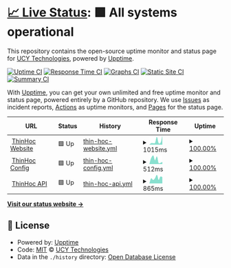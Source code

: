 # [📈 Live Status](https://status.thinhoc.com): <!--live status--> **🟩 All systems operational**

This repository contains the open-source uptime monitor and status page for [UCY Technologies](https://int.ucy.io), powered by [Upptime](https://github.com/upptime/upptime).

[![Uptime CI](https://github.com/ucytech/ThinHoc-Status/workflows/Uptime%20CI/badge.svg)](https://github.com/ucytech/ThinHoc-Status/actions?query=workflow%3A%22Uptime+CI%22)
[![Response Time CI](https://github.com/ucytech/ThinHoc-Status/workflows/Response%20Time%20CI/badge.svg)](https://github.com/ucytech/ThinHoc-Status/actions?query=workflow%3A%22Response+Time+CI%22)
[![Graphs CI](https://github.com/ucytech/ThinHoc-Status/workflows/Graphs%20CI/badge.svg)](https://github.com/ucytech/ThinHoc-Status/actions?query=workflow%3A%22Graphs+CI%22)
[![Static Site CI](https://github.com/ucytech/ThinHoc-Status/workflows/Static%20Site%20CI/badge.svg)](https://github.com/ucytech/ThinHoc-Status/actions?query=workflow%3A%22Static+Site+CI%22)
[![Summary CI](https://github.com/ucytech/ThinHoc-Status/workflows/Summary%20CI/badge.svg)](https://github.com/ucytech/ThinHoc-Status/actions?query=workflow%3A%22Summary+CI%22)

With [Upptime](https://upptime.js.org), you can get your own unlimited and free uptime monitor and status page, powered entirely by a GitHub repository. We use [Issues](https://github.com/ucytech/ThinHoc-Status/issues) as incident reports, [Actions](https://github.com/ucytech/ThinHoc-Status/actions) as uptime monitors, and [Pages](https://status.thinhoc.com) for the status page.

<!--start: status pages-->
<!-- This summary is generated by Upptime (https://github.com/upptime/upptime) -->
<!-- Do not edit this manually, your changes will be overwritten -->
<!-- prettier-ignore -->
| URL | Status | History | Response Time | Uptime |
| --- | ------ | ------- | ------------- | ------ |
| <img alt="" src="https://favicons.githubusercontent.com/www.thinhoc.com" height="13"> [ThinHoc Website](https://www.thinhoc.com) | 🟩 Up | [thin-hoc-website.yml](https://github.com/ucytech/ThinHoc-Status/commits/HEAD/history/thin-hoc-website.yml) | <details><summary><img alt="Response time graph" src="./graphs/thin-hoc-website/response-time-week.png" height="20"> 1015ms</summary><br><a href="https://status.thinhoc.com/history/thin-hoc-website"><img alt="Response time 1289" src="https://img.shields.io/endpoint?url=https%3A%2F%2Fraw.githubusercontent.com%2Fucytech%2FThinHoc-Status%2FHEAD%2Fapi%2Fthin-hoc-website%2Fresponse-time.json"></a><br><a href="https://status.thinhoc.com/history/thin-hoc-website"><img alt="24-hour response time 1981" src="https://img.shields.io/endpoint?url=https%3A%2F%2Fraw.githubusercontent.com%2Fucytech%2FThinHoc-Status%2FHEAD%2Fapi%2Fthin-hoc-website%2Fresponse-time-day.json"></a><br><a href="https://status.thinhoc.com/history/thin-hoc-website"><img alt="7-day response time 1015" src="https://img.shields.io/endpoint?url=https%3A%2F%2Fraw.githubusercontent.com%2Fucytech%2FThinHoc-Status%2FHEAD%2Fapi%2Fthin-hoc-website%2Fresponse-time-week.json"></a><br><a href="https://status.thinhoc.com/history/thin-hoc-website"><img alt="30-day response time 1170" src="https://img.shields.io/endpoint?url=https%3A%2F%2Fraw.githubusercontent.com%2Fucytech%2FThinHoc-Status%2FHEAD%2Fapi%2Fthin-hoc-website%2Fresponse-time-month.json"></a><br><a href="https://status.thinhoc.com/history/thin-hoc-website"><img alt="1-year response time 1289" src="https://img.shields.io/endpoint?url=https%3A%2F%2Fraw.githubusercontent.com%2Fucytech%2FThinHoc-Status%2FHEAD%2Fapi%2Fthin-hoc-website%2Fresponse-time-year.json"></a></details> | <details><summary><a href="https://status.thinhoc.com/history/thin-hoc-website">100.00%</a></summary><a href="https://status.thinhoc.com/history/thin-hoc-website"><img alt="All-time uptime 99.95%" src="https://img.shields.io/endpoint?url=https%3A%2F%2Fraw.githubusercontent.com%2Fucytech%2FThinHoc-Status%2FHEAD%2Fapi%2Fthin-hoc-website%2Fuptime.json"></a><br><a href="https://status.thinhoc.com/history/thin-hoc-website"><img alt="24-hour uptime 100.00%" src="https://img.shields.io/endpoint?url=https%3A%2F%2Fraw.githubusercontent.com%2Fucytech%2FThinHoc-Status%2FHEAD%2Fapi%2Fthin-hoc-website%2Fuptime-day.json"></a><br><a href="https://status.thinhoc.com/history/thin-hoc-website"><img alt="7-day uptime 100.00%" src="https://img.shields.io/endpoint?url=https%3A%2F%2Fraw.githubusercontent.com%2Fucytech%2FThinHoc-Status%2FHEAD%2Fapi%2Fthin-hoc-website%2Fuptime-week.json"></a><br><a href="https://status.thinhoc.com/history/thin-hoc-website"><img alt="30-day uptime 99.94%" src="https://img.shields.io/endpoint?url=https%3A%2F%2Fraw.githubusercontent.com%2Fucytech%2FThinHoc-Status%2FHEAD%2Fapi%2Fthin-hoc-website%2Fuptime-month.json"></a><br><a href="https://status.thinhoc.com/history/thin-hoc-website"><img alt="1-year uptime 99.95%" src="https://img.shields.io/endpoint?url=https%3A%2F%2Fraw.githubusercontent.com%2Fucytech%2FThinHoc-Status%2FHEAD%2Fapi%2Fthin-hoc-website%2Fuptime-year.json"></a></details>
| <img alt="" src="https://favicons.githubusercontent.com/config.thinhoc.com" height="13"> [ThinHoc Config](https://config.thinhoc.com) | 🟩 Up | [thin-hoc-config.yml](https://github.com/ucytech/ThinHoc-Status/commits/HEAD/history/thin-hoc-config.yml) | <details><summary><img alt="Response time graph" src="./graphs/thin-hoc-config/response-time-week.png" height="20"> 512ms</summary><br><a href="https://status.thinhoc.com/history/thin-hoc-config"><img alt="Response time 759" src="https://img.shields.io/endpoint?url=https%3A%2F%2Fraw.githubusercontent.com%2Fucytech%2FThinHoc-Status%2FHEAD%2Fapi%2Fthin-hoc-config%2Fresponse-time.json"></a><br><a href="https://status.thinhoc.com/history/thin-hoc-config"><img alt="24-hour response time 299" src="https://img.shields.io/endpoint?url=https%3A%2F%2Fraw.githubusercontent.com%2Fucytech%2FThinHoc-Status%2FHEAD%2Fapi%2Fthin-hoc-config%2Fresponse-time-day.json"></a><br><a href="https://status.thinhoc.com/history/thin-hoc-config"><img alt="7-day response time 512" src="https://img.shields.io/endpoint?url=https%3A%2F%2Fraw.githubusercontent.com%2Fucytech%2FThinHoc-Status%2FHEAD%2Fapi%2Fthin-hoc-config%2Fresponse-time-week.json"></a><br><a href="https://status.thinhoc.com/history/thin-hoc-config"><img alt="30-day response time 860" src="https://img.shields.io/endpoint?url=https%3A%2F%2Fraw.githubusercontent.com%2Fucytech%2FThinHoc-Status%2FHEAD%2Fapi%2Fthin-hoc-config%2Fresponse-time-month.json"></a><br><a href="https://status.thinhoc.com/history/thin-hoc-config"><img alt="1-year response time 759" src="https://img.shields.io/endpoint?url=https%3A%2F%2Fraw.githubusercontent.com%2Fucytech%2FThinHoc-Status%2FHEAD%2Fapi%2Fthin-hoc-config%2Fresponse-time-year.json"></a></details> | <details><summary><a href="https://status.thinhoc.com/history/thin-hoc-config">100.00%</a></summary><a href="https://status.thinhoc.com/history/thin-hoc-config"><img alt="All-time uptime 99.95%" src="https://img.shields.io/endpoint?url=https%3A%2F%2Fraw.githubusercontent.com%2Fucytech%2FThinHoc-Status%2FHEAD%2Fapi%2Fthin-hoc-config%2Fuptime.json"></a><br><a href="https://status.thinhoc.com/history/thin-hoc-config"><img alt="24-hour uptime 100.00%" src="https://img.shields.io/endpoint?url=https%3A%2F%2Fraw.githubusercontent.com%2Fucytech%2FThinHoc-Status%2FHEAD%2Fapi%2Fthin-hoc-config%2Fuptime-day.json"></a><br><a href="https://status.thinhoc.com/history/thin-hoc-config"><img alt="7-day uptime 100.00%" src="https://img.shields.io/endpoint?url=https%3A%2F%2Fraw.githubusercontent.com%2Fucytech%2FThinHoc-Status%2FHEAD%2Fapi%2Fthin-hoc-config%2Fuptime-week.json"></a><br><a href="https://status.thinhoc.com/history/thin-hoc-config"><img alt="30-day uptime 100.00%" src="https://img.shields.io/endpoint?url=https%3A%2F%2Fraw.githubusercontent.com%2Fucytech%2FThinHoc-Status%2FHEAD%2Fapi%2Fthin-hoc-config%2Fuptime-month.json"></a><br><a href="https://status.thinhoc.com/history/thin-hoc-config"><img alt="1-year uptime 99.95%" src="https://img.shields.io/endpoint?url=https%3A%2F%2Fraw.githubusercontent.com%2Fucytech%2FThinHoc-Status%2FHEAD%2Fapi%2Fthin-hoc-config%2Fuptime-year.json"></a></details>
| <img alt="" src="https://favicons.githubusercontent.com/api.thinhoc.com" height="13"> [ThinHoc API](https://api.thinhoc.com/v1/ping) | 🟩 Up | [thin-hoc-api.yml](https://github.com/ucytech/ThinHoc-Status/commits/HEAD/history/thin-hoc-api.yml) | <details><summary><img alt="Response time graph" src="./graphs/thin-hoc-api/response-time-week.png" height="20"> 865ms</summary><br><a href="https://status.thinhoc.com/history/thin-hoc-api"><img alt="Response time 895" src="https://img.shields.io/endpoint?url=https%3A%2F%2Fraw.githubusercontent.com%2Fucytech%2FThinHoc-Status%2FHEAD%2Fapi%2Fthin-hoc-api%2Fresponse-time.json"></a><br><a href="https://status.thinhoc.com/history/thin-hoc-api"><img alt="24-hour response time 637" src="https://img.shields.io/endpoint?url=https%3A%2F%2Fraw.githubusercontent.com%2Fucytech%2FThinHoc-Status%2FHEAD%2Fapi%2Fthin-hoc-api%2Fresponse-time-day.json"></a><br><a href="https://status.thinhoc.com/history/thin-hoc-api"><img alt="7-day response time 865" src="https://img.shields.io/endpoint?url=https%3A%2F%2Fraw.githubusercontent.com%2Fucytech%2FThinHoc-Status%2FHEAD%2Fapi%2Fthin-hoc-api%2Fresponse-time-week.json"></a><br><a href="https://status.thinhoc.com/history/thin-hoc-api"><img alt="30-day response time 823" src="https://img.shields.io/endpoint?url=https%3A%2F%2Fraw.githubusercontent.com%2Fucytech%2FThinHoc-Status%2FHEAD%2Fapi%2Fthin-hoc-api%2Fresponse-time-month.json"></a><br><a href="https://status.thinhoc.com/history/thin-hoc-api"><img alt="1-year response time 895" src="https://img.shields.io/endpoint?url=https%3A%2F%2Fraw.githubusercontent.com%2Fucytech%2FThinHoc-Status%2FHEAD%2Fapi%2Fthin-hoc-api%2Fresponse-time-year.json"></a></details> | <details><summary><a href="https://status.thinhoc.com/history/thin-hoc-api">100.00%</a></summary><a href="https://status.thinhoc.com/history/thin-hoc-api"><img alt="All-time uptime 99.95%" src="https://img.shields.io/endpoint?url=https%3A%2F%2Fraw.githubusercontent.com%2Fucytech%2FThinHoc-Status%2FHEAD%2Fapi%2Fthin-hoc-api%2Fuptime.json"></a><br><a href="https://status.thinhoc.com/history/thin-hoc-api"><img alt="24-hour uptime 100.00%" src="https://img.shields.io/endpoint?url=https%3A%2F%2Fraw.githubusercontent.com%2Fucytech%2FThinHoc-Status%2FHEAD%2Fapi%2Fthin-hoc-api%2Fuptime-day.json"></a><br><a href="https://status.thinhoc.com/history/thin-hoc-api"><img alt="7-day uptime 100.00%" src="https://img.shields.io/endpoint?url=https%3A%2F%2Fraw.githubusercontent.com%2Fucytech%2FThinHoc-Status%2FHEAD%2Fapi%2Fthin-hoc-api%2Fuptime-week.json"></a><br><a href="https://status.thinhoc.com/history/thin-hoc-api"><img alt="30-day uptime 99.95%" src="https://img.shields.io/endpoint?url=https%3A%2F%2Fraw.githubusercontent.com%2Fucytech%2FThinHoc-Status%2FHEAD%2Fapi%2Fthin-hoc-api%2Fuptime-month.json"></a><br><a href="https://status.thinhoc.com/history/thin-hoc-api"><img alt="1-year uptime 99.95%" src="https://img.shields.io/endpoint?url=https%3A%2F%2Fraw.githubusercontent.com%2Fucytech%2FThinHoc-Status%2FHEAD%2Fapi%2Fthin-hoc-api%2Fuptime-year.json"></a></details>

<!--end: status pages-->

[**Visit our status website →**](https://status.thinhoc.com)

## 📄 License

- Powered by: [Upptime](https://github.com/upptime/upptime)
- Code: [MIT](./LICENSE) © [UCY Technologies](https://int.ucy.io)
- Data in the `./history` directory: [Open Database License](https://opendatacommons.org/licenses/odbl/1-0/)
